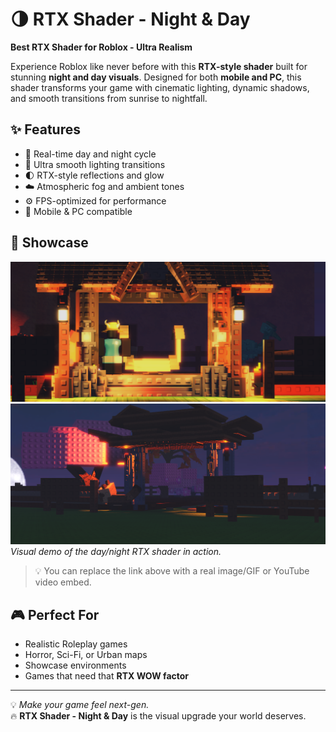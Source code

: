# 🌗 RTX Shader - Night & Day
**Best RTX Shader for Roblox - Ultra Realism**

Experience Roblox like never before with this **RTX-style shader** built for stunning **night and day visuals**. Designed for both **mobile and PC**, this shader transforms your game with cinematic lighting, dynamic shadows, and smooth transitions from sunrise to nightfall.

## ✨ Features
- 🔆 Real-time day and night cycle  
- 🌌 Ultra smooth lighting transitions  
- 🌓 RTX-style reflections and glow  
- ☁️ Atmospheric fog and ambient tones  
- ⚙️ FPS-optimized for performance  
- 📱 Mobile & PC compatible

## 🎥 Showcase
![Preview](https://github.com/CludeHub/RTX-Night-Day/blob/50b8829f8f48ad7bbdb88f07d81c021543fdfa24/NightRTX1.png)
![Preview2](https://github.com/CludeHub/RTX-Night-Day/blob/50b8829f8f48ad7bbdb88f07d81c021543fdfa24/NightRTX2.png)
*Visual demo of the day/night RTX shader in action.*

> 💡 You can replace the link above with a real image/GIF or YouTube video embed.

## 🎮 Perfect For
- Realistic Roleplay games  
- Horror, Sci-Fi, or Urban maps  
- Showcase environments  
- Games that need that **RTX WOW factor**

---

💡 *Make your game feel next-gen.*  
🔥 **RTX Shader - Night & Day** is the visual upgrade your world deserves.
